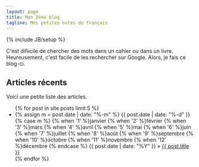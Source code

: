 ```yaml
---
layout: page
title: Mon 2ème blog
tagline: Mes petites notes de français
---
```

{% include JB/setup %}

C'est difiicile de chercher des mots dans un cahier ou dans un livre.
Heureusement, c'est facile de les rechercher sur Google.  Alors, je
fais ce blog-ci.

## Articles récents

Voici une petite liste des articles.

<ul class="posts">
  {% for post in site.posts limit:5 %}
    <li><span>{% assign m = post.date | date: "%-m" %}
      {{ post.date | date: "%-d" }}
      {% case m %}
	{% when '1' %}janvier
	{% when '2' %}février
	{% when '3' %}mars
	{% when '4' %}avril
	{% when '5' %}mai
	{% when '6' %}juin
	{% when '7' %}juillet
	{% when '8' %}août
	{% when '9' %}septembre
	{% when '10' %}octobre
	{% when '11' %}novembre
	{% when '12' %}décembre
      {% endcase %}
      {{ post.date | date: "%Y" }}
    </span> &raquo; <a href="{{ BASE_PATH }}{{ post.url }}">{{ post.title }}</a></li>
  {% endfor %}
</ul>
